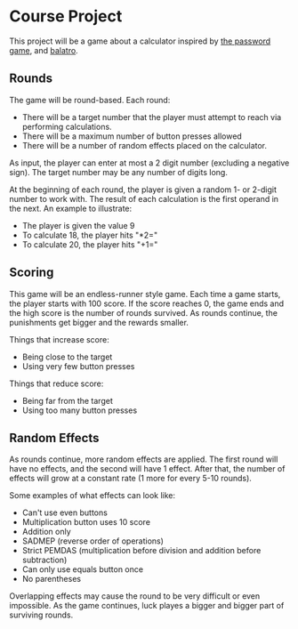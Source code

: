 # Course Project
This project will be a game about a calculator inspired by [the password game](https://neal.fun/password-game/), and [balatro](https://store.steampowered.com/app/2379780/Balatro/).

## Rounds
The game will be round-based. Each round:
- There will be a target number that the player must attempt to reach via performing calculations.
- There will be a maximum number of button presses allowed
- There will be a number of random effects placed on the calculator.

As input, the player can enter at most a 2 digit number (excluding a negative sign). The target number may be any number of digits long.

At the beginning of each round, the player is given a random 1- or 2-digit number to work with. The result of each calculation is the first operand in the next. An example to illustrate:
- The player is given the value 9
- To calculate 18, the player hits "*2="
- To calculate 20, the player hits "+1="

## Scoring
This game will be an endless-runner style game. Each time a game starts, the player starts with 100 score. If the score reaches 0, the game ends and the high score is the number of rounds survived. As rounds continue, the punishments get bigger and the rewards smaller.

Things that increase score:
- Being close to the target
- Using very few button presses

Things that reduce score:
- Being far from the target
- Using too many button presses

## Random Effects
As rounds continue, more random effects are applied. The first round will have no effects, and the second will have 1 effect. After that, the number of effects will grow at a constant rate (1 more for every 5-10 rounds).

Some examples of what effects can look like:
- Can't use even buttons
- Multiplication button uses 10 score
- Addition only
- SADMEP (reverse order of operations)
- Strict PEMDAS (multiplication before division and addition before subtraction)
- Can only use equals button once
- No parentheses

Overlapping effects may cause the round to be very difficult or even impossible. As the game continues, luck playes a bigger and bigger part of surviving rounds.